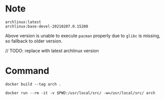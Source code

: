# Note
```
archlinux:latest
archlinux:base-devel-20210207.0.15200
```
Above version is unable to execute `pacman` properly due to `glibc` is missing, so fallback to older version.

// TODO: replace with latest archlinux version

# Command
`docker build --tag arch .`

`docker run --rm -it -v $PWD:/usr/local/src/ -w=/usr/local/src/ arch`
